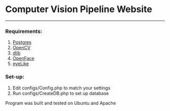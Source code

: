 # Computer Vision Pipeline Website
---

### Requirements:
1. [Postgres](https://www.postgresql.org/)
2. [OpenCV](http://opencv.org/)
3. [dlib](http://dlib.net/)
4. [OpenFace](https://github.com/TadasBaltrusaitis/OpenFace)
5. [eyeLike](https://github.com/trishume/eyeLike)

### Set-up:
1. Edit configs/Config.php to match your settings
2. Run configs/CreateDB.php to set up database 

Program was built and tested on Ubuntu and Apache
